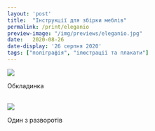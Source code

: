 ```yaml
---
layout: 'post'
title:  "Інструкції для збірки меблів"
permalink: /print/eleganio
preview-image: "/img/previews/eleganio.jpg"
date:   2020-08-26
date-display: '26 серпня 2020'
tags: ["поліграфія", "ілюстрації та плакати"] 
---
```


<img src='https://i.imgur.com/0Lz25nT.jpg'><br>
<p class="imgTitle">Обкладинка</p><br>
<img src='https://i.imgur.com/CHFRKSX.jpg'><br>
<p class="imgTitle">Один з разворотів</p><br>